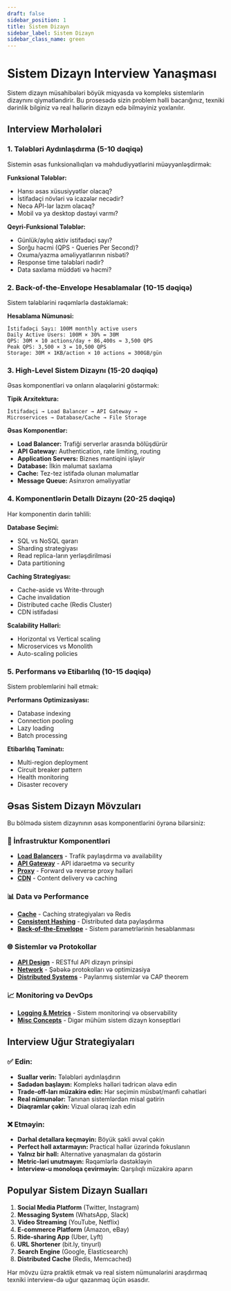 ```yaml
---
draft: false
sidebar_position: 1
title: Sistem Dizayn
sidebar_label: Sistem Dizayn
sidebar_class_name: green
---
```


# Sistem Dizayn Interview Yanaşması

Sistem dizayn müsahibələri böyük miqyasda və kompleks sistemlərin dizaynını qiymətləndirir. Bu prosesədə sizin problem həlli bacarığınız, texniki dərinlik bilginiz və real həllərin dizayn edə bilməyiniz yoxlanılır.

## Interview Mərhələləri

### 1. Tələbləri Aydınlaşdırma (5-10 dəqiqə)
Sistemin əsas funksionallıqları və məhdudiyyətlərini müəyyənləşdirmək:

**Funksional Tələblər:**
- Hansı əsas xüsusiyyətlər olacaq?
- İstifadəçi növləri və icazələr necədir?
- Necə API-lər lazım olacaq?
- Mobil və ya desktop dəstəyi varmı?

**Qeyri-Funksional Tələblər:**
- Günlük/aylıq aktiv istifadəçi sayı?
- Sorğu həcmi (QPS - Queries Per Second)?
- Oxuma/yazma əməliyyatlarının nisbəti?
- Response time tələbləri nədir?
- Data saxlama müddəti və həcmi?

### 2. Back-of-the-Envelope Hesablamalar (10-15 dəqiqə)
Sistem tələblərini rəqəmlərlə dəstəkləmək:

**Hesablama Nümunəsi:**
```
İstifadəçi Sayı: 100M monthly active users
Daily Active Users: 100M × 30% = 30M
QPS: 30M × 10 actions/day ÷ 86,400s ≈ 3,500 QPS
Peak QPS: 3,500 × 3 = 10,500 QPS
Storage: 30M × 1KB/action × 10 actions = 300GB/gün
```

### 3. High-Level Sistem Dizaynı (15-20 dəqiqə)
Əsas komponentləri və onların əlaqələrini göstərmək:

**Tipik Arxitektura:**
```
İstifadəçi → Load Balancer → API Gateway → 
Microservices → Database/Cache → File Storage
```

**Əsas Komponentlər:**
- **Load Balancer:** Trafiği serverlər arasında bölüşdürür
- **API Gateway:** Authentication, rate limiting, routing
- **Application Servers:** Biznes məntiqini işləyir  
- **Database:** İlkin məlumat saxlama
- **Cache:** Tez-tez istifadə olunan məlumatlar
- **Message Queue:** Asinxron əməliyyatlar

### 4. Komponentlərin Detallı Dizaynı (20-25 dəqiqə)
Hər komponentin dərin təhlili:

**Database Seçimi:**
- SQL vs NoSQL qərarı
- Sharding strategiyası
- Read replica-ların yerləşdirilməsi
- Data partitioning

**Caching Strategiyası:**
- Cache-aside vs Write-through
- Cache invalidation
- Distributed cache (Redis Cluster)
- CDN istifadəsi

**Scalability Həlləri:**
- Horizontal vs Vertical scaling
- Microservices vs Monolith
- Auto-scaling policies

### 5. Performans və Etibarlılıq (10-15 dəqiqə)
Sistem problemlərini həll etmək:

**Performans Optimizasiyası:**
- Database indexing
- Connection pooling  
- Lazy loading
- Batch processing

**Etibarlılıq Təminatı:**
- Multi-region deployment
- Circuit breaker pattern
- Health monitoring
- Disaster recovery

## Əsas Sistem Dizayn Mövzuları

Bu bölmədə sistem dizaynının əsas komponentlərini öyrənə bilərsiniz:

### 🔧 İnfrastruktur Komponentləri
- **[Load Balancers](./1.load-balancers.md)** - Trafik paylaşdırma və availability
- **[API Gateway](./2.api-gateway.md)** - API idarəetmə və security  
- **[Proxy](./6.proxy.md)** - Forward və reverse proxy həlləri
- **[CDN](./8.cdn.md)** - Content delivery və caching

### 📊 Data və Performance
- **[Cache](./4.cache.md)** - Caching strategiyaları və Redis
- **[Consistent Hashing](./10.consistent-hashing.md)** - Distributed data paylaşdırma
- **[Back-of-the-Envelope](./9.back-of-the-envelope.md)** - Sistem parametrlərinin hesablanması

### 🌐 Sistemlər və Protokollar  
- **[API Design](./3.api-design.md)** - RESTful API dizayn prinsipi
- **[Network](./5.network.md)** - Şəbəkə protokolları və optimizasiya
- **[Distributed Systems](./7.distributed-systems.md)** - Paylanmış sistemlər və CAP theorem

### 📈 Monitoring və DevOps
- **[Logging & Metrics](./11.logging-metrics.md)** - Sistem monitorinqi və observability
- **[Misc Concepts](./12.misc.md)** - Digər mühüm sistem dizayn konseptləri

## Interview Uğur Strategiyaları

### ✅ Edin:
- **Suallar verin:** Tələbləri aydınlaşdırın
- **Sadədən başlayın:** Kompleks həlləri tədricən əlavə edin  
- **Trade-off-ları müzakirə edin:** Hər seçimin müsbət/mənfi cəhətləri
- **Real nümunələr:** Tanınan sistemlərdən misal gətirin
- **Diaqramlar çəkin:** Vizual olaraq izah edin

### ❌ Etməyin:
- **Dərhal detallara keçməyin:** Böyük şəkli əvvəl çəkin
- **Perfect həll axtarmayın:** Practical həllər üzərində fokuslanın
- **Yalnız bir həll:** Alternative yanaşmaları da göstərin
- **Metric-ləri unutmayın:** Rəqəmlərlə dəstəkləyin
- **İnterview-u monoloqa çevirməyin:** Qarşılıqlı müzakirə aparın

## Populyar Sistem Dizayn Sualları

1. **Social Media Platform** (Twitter, Instagram)
2. **Messaging System** (WhatsApp, Slack)
3. **Video Streaming** (YouTube, Netflix)
4. **E-commerce Platform** (Amazon, eBay)
5. **Ride-sharing App** (Uber, Lyft)
6. **URL Shortener** (bit.ly, tinyurl)
7. **Search Engine** (Google, Elasticsearch)
8. **Distributed Cache** (Redis, Memcached)

Hər mövzu üzrə praktik etmək və real sistem nümunələrini araşdırmaq texniki interview-də uğur qazanmaq üçün əsasdır.